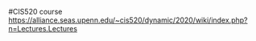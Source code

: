 #CIS520 course
https://alliance.seas.upenn.edu/~cis520/dynamic/2020/wiki/index.php?n=Lectures.Lectures
